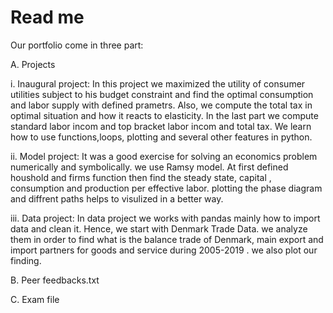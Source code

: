 # Read me
Our portfolio come in three part:

A. Projects

i. Inaugural project: 
In this project we maximized the utility of consumer utilities subject to his budget constraint and find the optimal consumption and labor supply with defined prametrs. Also, we compute the total tax in optimal situation and how it reacts to elasticity. In the last part we compute standard labor incom and top bracket labor incom and total tax. We learn how to use functions,loops, plotting and several other features in python.

ii. Model project:
It was a good exercise for solving an economics problem numerically and symbolically. we use Ramsy model. At first defined houshold and firms function then find the steady state, capital , consumption and production per effective labor. plotting the phase diagram and diffrent paths helps to visulized in a better way.

iii. Data project:
In data project we works with pandas mainly how to import  data and clean it. Hence, we start with Denmark Trade Data. we analyze them in order to find what is the balance trade of Denmark, main export  and import partners for goods and service during 2005-2019 . we also plot our finding.

B. Peer feedbacks.txt

C. Exam file
